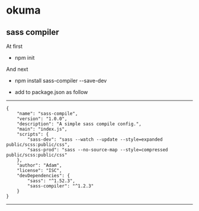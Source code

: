 # okuma

##  sass compiler

At first 

- npm init

And next

- npm install sass-compiler --save-dev

- add to package.json as follow

--------------------
    {
        "name": "sass-compile",
        "version": "1.0.0",
        "description": "A simple sass compile config.",
        "main": "index.js",
        "scripts": {
            "sass-dev": "sass --watch --update --style=expanded public/scss:public/css",
            "sass-prod": "sass --no-source-map --style=compressed public/scss:public/css"
        },
        "author": "Adam",
        "license": "ISC",
        "devDependencies": {
            "sass": "^1.52.3",
            "sass-compiler": "^1.2.3"
        }
    }

---------------------



